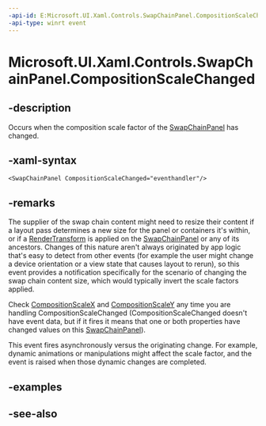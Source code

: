 ```yaml
---
-api-id: E:Microsoft.UI.Xaml.Controls.SwapChainPanel.CompositionScaleChanged
-api-type: winrt event
---
```


<!-- Event syntax
public event Windows.Foundation.TypedEventHandler CompositionScaleChanged<Windows.UI.Xaml.Controls.SwapChainPanel,  object>
-->

# Microsoft.UI.Xaml.Controls.SwapChainPanel.CompositionScaleChanged

## -description
Occurs when the composition scale factor of the [SwapChainPanel](swapchainpanel.md) has changed.

## -xaml-syntax
```xaml
<SwapChainPanel CompositionScaleChanged="eventhandler"/>
```


## -remarks
The supplier of the swap chain content might need to resize their content if a layout pass determines a new size for the panel or containers it's within, or if a [RenderTransform](../microsoft.ui.xaml/uielement_rendertransform.md) is applied on the [SwapChainPanel](swapchainpanel.md) or any of its ancestors. Changes of this nature aren't always originated by app logic that's easy to detect from other events (for example the user might change a device orientation or a view state that causes layout to rerun), so this event provides a notification specifically for the scenario of changing the swap chain content size, which would typically invert the scale factors applied.

Check [CompositionScaleX](swapchainpanel_compositionscalex.md) and [CompositionScaleY](swapchainpanel_compositionscaley.md) any time you are handling CompositionScaleChanged (CompositionScaleChanged doesn't have event data, but if it fires it means that one or both properties have changed values on this [SwapChainPanel](swapchainpanel.md)).

This event fires asynchronously versus the originating change. For example, dynamic animations or manipulations might affect the scale factor, and the event is raised when those dynamic changes are completed.

## -examples

## -see-also
